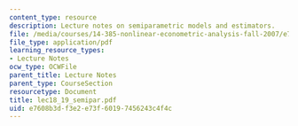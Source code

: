 ```yaml
---
content_type: resource
description: Lecture notes on semiparametric models and estimators.
file: /media/courses/14-385-nonlinear-econometric-analysis-fall-2007/e7608b3df3e2e73f60197456243c4f4c_lec18_19_semipar.pdf
file_type: application/pdf
learning_resource_types:
- Lecture Notes
ocw_type: OCWFile
parent_title: Lecture Notes
parent_type: CourseSection
resourcetype: Document
title: lec18_19_semipar.pdf
uid: e7608b3d-f3e2-e73f-6019-7456243c4f4c
---
```

